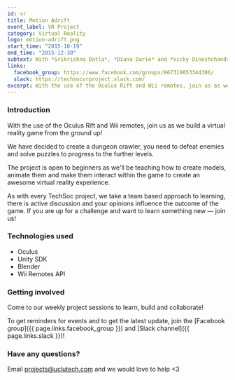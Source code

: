 ```yaml
---
id: vr
title: Motion Adrift
event_label: VR Project
category: Virtual Reality
logo: motion-adrift.png
start_time: "2015-10-19"
end_time: "2015-12-30"
subtext: With *Srikrishna Datla*, *Diana Darie* and *Vicky Dineshchandra*
links:
  facebook_group: https://www.facebook.com/groups/867319053344306/
  slack: https://techsocvrproject.slack.com/
excerpt: With the use of the Oculus Rift and Wii remotes, join us as we build a virtual reality game from the ground up!
---
```


### Introduction

With the use of the Oculus Rift and Wii remotes, join us as we build a virtual reality game from the ground up!

We have decided to create a dungeon crawler, you need to defeat enemies and solve puzzles to progress to the further levels.

The project is open to beginners as we'll be teaching how to create models, animate them and make them interact within the game to create an awesome virtual reality experience.

As with every TechSoc project, we take a team based approach to learning, there is active discussion and your opinions influence the outcome of the game. If you are up for a challenge and want to learn something new &mdash; join us!

### Technologies used

- Oculus
- Unity SDK
- Blender
- Wii Remotes API

### Getting involved

Come to our weekly project sessions to learn, build and collaborate!

To get reminders for events and to get the latest update, join the [Facebook group]({{ page.links.facebook_group }}) and [Slack channel]({{ page.links.slack }})!

### Have any questions?

Email <projects@uclutech.com> and we would love to help <3  
